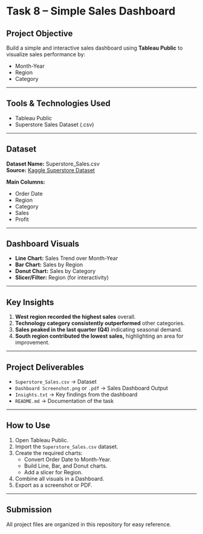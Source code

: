 # Task 8 – Simple Sales Dashboard

##  Project Objective
Build a simple and interactive sales dashboard using **Tableau Public** to visualize sales performance by:
- Month-Year
- Region
- Category

---

##  Tools & Technologies Used
- Tableau Public
- Superstore Sales Dataset (.csv)

---

##  Dataset
**Dataset Name:** Superstore_Sales.csv  
**Source:** [Kaggle Superstore Dataset](https://www.kaggle.com/datasets/vivek468/superstore-dataset-final)

**Main Columns:**
- Order Date
- Region
- Category
- Sales
- Profit

---

##  Dashboard Visuals
- **Line Chart:** Sales Trend over Month-Year
- **Bar Chart:** Sales by Region
- **Donut Chart:** Sales by Category
- **Slicer/Filter:** Region (for interactivity)

---

##  Key Insights
1. **West region recorded the highest sales** overall.
2. **Technology category consistently outperformed** other categories.
3. **Sales peaked in the last quarter (Q4)** indicating seasonal demand.
4. **South region contributed the lowest sales,** highlighting an area for improvement.

---

##  Project Deliverables
- `Superstore_Sales.csv` → Dataset
- `Dashboard Screenshot.png` or `.pdf` → Sales Dashboard Output
- `Insights.txt` → Key findings from the dashboard
- `README.md` → Documentation of the task

---

##  How to Use
1. Open Tableau Public.
2. Import the `Superstore_Sales.csv` dataset.
3. Create the required charts:
   - Convert Order Date to Month-Year.
   - Build Line, Bar, and Donut charts.
   - Add a slicer for Region.
4. Combine all visuals in a Dashboard.
5. Export as a screenshot or PDF.

---

##  Submission
All project files are organized in this repository for easy reference.
